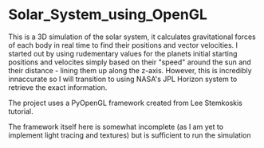 # Solar_System_using_OpenGL

This is a 3D simulation of the solar system, it calculates gravitational forces of each body in real time to find their positions and vector velocities.
I started out by using rudementary values for the planets initial starting positions and velocites simply based on their "speed" around the sun and their distance - lining them up along the z-axis.
However, this is incredibly innaccurate so I will transition to using NASA's JPL Horizon system to retrieve the exact information.

The project uses a PyOpenGL framework created from Lee Stemkoskis tutorial.

The framework itself here is somewhat incomplete (as I am yet to implement light tracing and textures) but is sufficient to run the simulation
